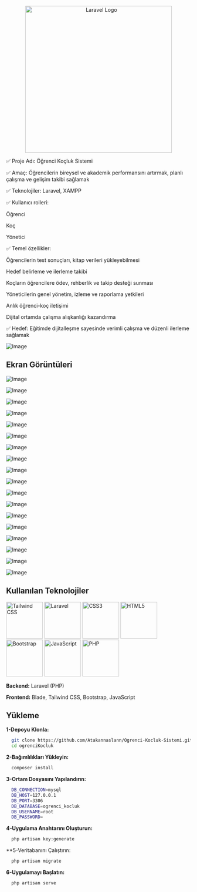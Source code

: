 <p align="center"><a href="https://laravel.com" target="_blank"><img src="https://raw.githubusercontent.com/laravel/art/master/logo-lockup/5%20SVG/2%20CMYK/1%20Full%20Color/laravel-logolockup-cmyk-red.svg" width="400" alt="Laravel Logo"></a></p>

✅ Proje Adı: Öğrenci Koçluk Sistemi

✅ Amaç: Öğrencilerin bireysel ve akademik performansını artırmak, planlı çalışma ve gelişim takibi sağlamak

✅ Teknolojiler: Laravel, XAMPP

✅ Kullanıcı rolleri:

Öğrenci

Koç

Yönetici

✅ Temel özellikler:

Öğrencilerin test sonuçları, kitap verileri yükleyebilmesi

Hedef belirleme ve ilerleme takibi

Koçların öğrencilere ödev, rehberlik ve takip desteği sunması

Yöneticilerin genel yönetim, izleme ve raporlama yetkileri

Anlık öğrenci-koç iletişimi

Dijital ortamda çalışma alışkanlığı kazandırma

✅ Hedef: Eğitimde dijitalleşme sayesinde verimli çalışma ve düzenli ilerleme sağlamak


![Image](https://github.com/user-attachments/assets/3fedb8af-9c39-42e8-ab1c-03c37c7906ce)

    
## Ekran Görüntüleri

![Image](https://github.com/user-attachments/assets/caa5f9a5-1b4e-4b7b-a3d0-54758ae5a5b0)

![Image](https://github.com/user-attachments/assets/0b402469-09ec-4e4f-a1b1-6b4e461a12a6)

![Image](https://github.com/user-attachments/assets/48abf195-6f1c-4355-a961-eb12be74c0e0)

![Image](https://github.com/user-attachments/assets/7ebca2d3-b16f-4b92-8578-336aaa92aafa)

![Image](https://github.com/user-attachments/assets/d62d9c3f-deee-4d4b-8df4-41b558aca86e)

![Image](https://github.com/user-attachments/assets/92483d9b-83ed-45c0-aede-eda0a22c55e0)

![Image](https://github.com/user-attachments/assets/da6b7fb1-7757-4e34-9189-5ecf2628f7f3)

![Image](https://github.com/user-attachments/assets/14ed4c19-0089-4b90-bd4f-b863a4f823bd)

![Image](https://github.com/user-attachments/assets/20528c3a-f047-4a68-bb01-ad947f6789fc)

![Image](https://github.com/user-attachments/assets/783180b1-aeb9-478f-a2da-e6c6c0c9f2bd)

![Image](https://github.com/user-attachments/assets/df3223b8-ec75-4b8a-9a3c-0218b0be6b38)

![Image](https://github.com/user-attachments/assets/2c23e5d8-adb8-4a80-93cc-599722bee34d)

![Image](https://github.com/user-attachments/assets/38b01e10-4680-4410-a275-08655dccdbe8)

![Image](https://github.com/user-attachments/assets/379fef24-b0c1-4672-b5de-64e2b3842945)

![Image](https://github.com/user-attachments/assets/3484ce7d-3015-4361-b635-0ecdd0b8f845)

![Image](https://github.com/user-attachments/assets/6029eaac-7689-49a7-9e24-095ba8e1b6bb)

![Image](https://github.com/user-attachments/assets/8002891b-97e8-4e18-afc9-d28266fdfa04)

![Image](https://github.com/user-attachments/assets/1a5adf94-157c-46d3-84ee-18887867f035)
  
## Kullanılan Teknolojiler
<img src="https://upload.wikimedia.org/wikipedia/commons/d/d5/Tailwind_CSS_Logo.svg" alt="Tailwind CSS" width="100" />
<img src="https://laravel.com/img/logomark.min.svg" alt="Laravel" width="100" />
<img src="https://upload.wikimedia.org/wikipedia/commons/6/62/CSS3_logo.svg" alt="CSS3" width="100" />
<img src="https://upload.wikimedia.org/wikipedia/commons/6/61/HTML5_logo_and_wordmark.svg" alt="HTML5" width="100" />
<img src="https://upload.wikimedia.org/wikipedia/commons/b/b2/Bootstrap_logo.svg" alt="Bootstrap" width="100" />
<img src="https://upload.wikimedia.org/wikipedia/commons/6/6a/JavaScript-logo.png" alt="JavaScript" width="100" />
<img src="https://upload.wikimedia.org/wikipedia/commons/2/27/PHP-logo.svg" alt="PHP" width="100" />

**Backend:** Laravel (PHP)

**Frontend:** Blade, Tailwind CSS, Bootstrap, JavaScript 





  
## Yükleme 

**1-Depoyu Klonla:**

```bash 
  git clone https://github.com/Atakannaslann/Ogrenci-Kocluk-Sistemi.git
  cd ogrenciKocluk  
```
**2-Bağımlılıkları Yükleyin:**
```bash 
  composer install 
```
**3-Ortam Dosyasını Yapılandırın:**
```bash 
  DB_CONNECTION=mysql
  DB_HOST=127.0.0.1
  DB_PORT=3306
  DB_DATABASE=ogrenci_kocluk
  DB_USERNAME=root
  DB_PASSWORD=
```
**4-Uygulama Anahtarını Oluşturun:**
```bash 
  php artisan key:generate
```
**5-Veritabanını Çalıştırın:
```bash 
  php artisan migrate
```
**6-Uygulamayı Başlatın:**
```bash 
  php artisan serve
```    
